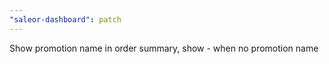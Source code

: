 ```yaml
---
"saleor-dashboard": patch
---
```


Show promotion name in order summary, show - when no promotion name
